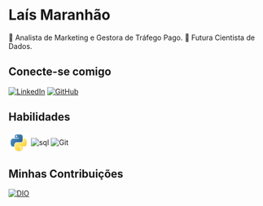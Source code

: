# Laís Maranhão
🔎 Analista de Marketing e Gestora de Tráfego Pago.
🎲 Futura Cientista de Dados.

## Conecte-se comigo
[![LinkedIn](https://img.shields.io/badge/LinkedIn-8B008B?style=for-the-badge&logo=linkedin&logoColor=0E76A8)](https://www.linkedin.com/in/laís-maranhão-09972b125/)
[![GitHub](https://img.shields.io/badge/Github-8B008B?style=for-the-badge&logo=github)](https://twitter.com/SEUUSERNAME)


## Habilidades
 <img align="center" alt="Python" height="40" width="40" src="https://raw.githubusercontent.com/devicons/devicon/master/icons/python/python-original.svg">
 <img align="center" alt="sql" height="45" width="45" src="https://cdn-icons-png.flaticon.com/512/4492/4492311.png">
 <img align="center" alt="Git" height="40" width="40" src="https://cdn.jsdelivr.net/gh/devicons/devicon/icons/git/git-original.svg">

## Minhas Contribuições
[![DIO](https://img.shields.io/badge/Artigo-dio-8B008B?style=for-the-badge&logo=&logoColor=0E76A8)](https://web.dio.me/articles/o-impacto-da-aws-na-ciencia-de-dados?back=%2Farticles&page=1&order=oldest)

